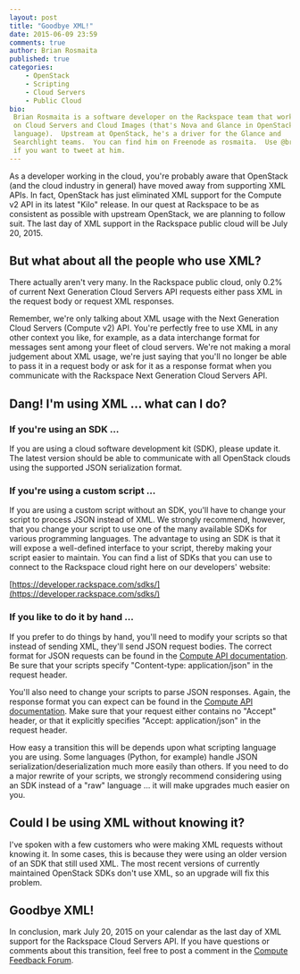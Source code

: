 ```yaml
---
layout: post
title: "Goodbye XML!"
date: 2015-06-09 23:59
comments: true
author: Brian Rosmaita
published: true
categories:
    - OpenStack
    - Scripting
    - Cloud Servers
    - Public Cloud
bio:
 Brian Rosmaita is a software developer on the Rackspace team that works
 on Cloud Servers and Cloud Images (that's Nova and Glance in OpenStack
 language).  Upstream at OpenStack, he's a driver for the Glance and
 Searchlight teams.  You can find him on Freenode as rosmaita.  Use @br14nr
 if you want to tweet at him.
---
```

As a developer working in the cloud, you're probably aware that OpenStack
(and the cloud industry in general) have moved away from supporting XML APIs.
In fact, OpenStack has just eliminated XML support for the Compute v2 API in
its latest "Kilo" release.  In our quest at Rackspace to be as consistent
as possible with upstream OpenStack, we are planning to follow suit.  The
last day of XML support in the Rackspace public cloud will be July 20, 2015.

<!-- more -->

## But what about all the people who use XML?

There actually aren't very many.  In the Rackspace public cloud, only
0.2% of current Next Generation Cloud Servers API requests either pass XML
in the request body or request XML responses.

Remember, we're only talking about XML usage with the Next Generation
Cloud Servers (Compute v2) API.  You're perfectly free to use XML in
any other context you like, for example, as a data interchange format
for messages sent among your fleet of cloud servers.  We're not making
a moral judgement about XML usage, we're just saying that you'll no
longer be able to pass it in a request body or ask for it as a
response format when you communicate with the Rackspace Next
Generation Cloud Servers API.

## Dang! I'm using XML ... what can I do?

### If you're using an SDK ...

If you are using a cloud software development kit (SDK), please
update it. The latest version should be able to communicate with all
OpenStack clouds using the supported JSON serialization format.

### If you're using a custom script ...

If you are using a custom script without an SDK, you'll have to change
your script to process JSON instead of XML. We strongly recommend,
however, that you change your script to use one of the many available
SDKs for various programming languages. The advantage to using an SDK
is that it will expose a well-defined interface to your script, thereby
making your script easier to maintain. You can find a list of SDKs that
you can use to connect to the Rackspace cloud right here on our
developers' website:

[https://developer.rackspace.com/sdks/](https://developer.rackspace.com/sdks/)

### If you like to do it by hand ...

If you prefer to do things by hand, you'll need to modify your scripts
so that instead of sending XML, they'll send JSON request bodies. The
correct format for JSON requests can be found in the [Compute API
documentation](http://docs.rackspace.com/servers/api/v2/cs-devguide/content/ch_preface.html).
Be sure that your scripts specify "Content-type: application/json"
in the request header.

You'll also need to change your scripts to parse JSON responses. Again,
the response format you can expect can be found in the [Compute API
documentation](http://docs.rackspace.com/servers/api/v2/cs-devguide/content/ch_preface.html).
Make sure that your request either contains no "Accept" header, or that
it explicitly specifies "Accept: application/json" in the request
header.

How easy a transition this will be depends upon what scripting language
you are using. Some languages (Python, for example) handle JSON
serialization/deserialization much more easily than others. If you need
to do a major rewrite of your scripts, we strongly recommend considering
using an SDK instead of a "raw" language ... it will make upgrades much
easier on you.

## Could I be using XML without knowing it?

I've spoken with a few customers who were making XML requests without
knowing it.  In some cases, this is because they were using an older
version of an SDK that still used XML.  The most recent versions of
currently maintained OpenStack SDKs don't use XML, so an upgrade will
fix this problem.

## Goodbye XML!

In conclusion, mark July 20, 2015 on your calendar as the last day of
XML support for the Rackspace Cloud Servers API.  If you have questions
or comments about this transition, feel free to post a comment in the
[Compute Feedback Forum](https://feedback.rackspace.com/forums/298152-compute).
